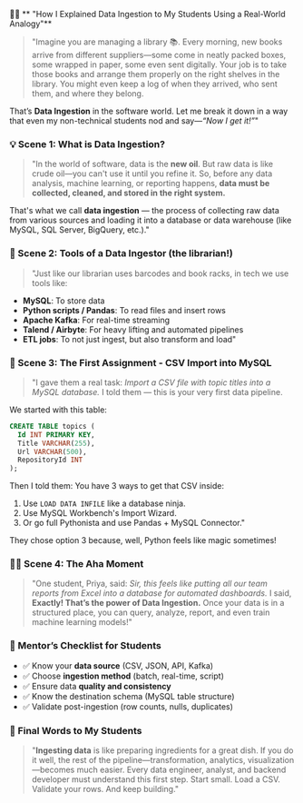 
👨‍🏫 ** "How I Explained Data Ingestion to My Students Using a Real-World Analogy"**



> "Imagine you are managing a library 📚. Every morning, new books arrive from different suppliers—some come in neatly packed boxes, some wrapped in paper, some even sent digitally. Your job is to take those books and arrange them properly on the right shelves in the library. You might even keep a log of when they arrived, who sent them, and where they belong.

That’s **Data Ingestion** in the software world. Let me break it down in a way that even my non-technical students nod and say—*“Now I get it!”*"


### 💡 Scene 1: What is Data Ingestion?

> "In the world of software, data is the **new oil**. But raw data is like crude oil—you can't use it until you refine it. So, before any data analysis, machine learning, or reporting happens, **data must be collected, cleaned, and stored in the right system.**

That's what we call **data ingestion** — the process of collecting raw data from various sources and loading it into a database or data warehouse (like MySQL, SQL Server, BigQuery, etc.)."


### 🧰 Scene 2: Tools of a Data Ingestor (the librarian!)

> "Just like our librarian uses barcodes and book racks, in tech we use tools like:

* **MySQL**: To store data
* **Python scripts / Pandas**: To read files and insert rows
* **Apache Kafka**: For real-time streaming
* **Talend / Airbyte**: For heavy lifting and automated pipelines
* **ETL jobs**: To not just ingest, but also transform and load"


### 🧪 Scene 3: The First Assignment - CSV Import into MySQL

> "I gave them a real task: *Import a CSV file with topic titles into a MySQL database.* I told them — this is your very first data pipeline.

We started with this table:

```sql
CREATE TABLE topics (
  Id INT PRIMARY KEY,
  Title VARCHAR(255),
  Url VARCHAR(500),
  RepositoryId INT
);
```

Then I told them: You have 3 ways to get that CSV inside:

1. Use `LOAD DATA INFILE` like a database ninja.
2. Use MySQL Workbench's Import Wizard.
3. Or go full Pythonista and use Pandas + MySQL Connector."

They chose option 3 because, well, Python feels like magic sometimes!


### 🧑‍🎓 Scene 4: The Aha Moment

> "One student, Priya, said: *Sir, this feels like putting all our team reports from Excel into a database for automated dashboards.*
> I said, **Exactly! That’s the power of Data Ingestion.**
> Once your data is in a structured place, you can query, analyze, report, and even train machine learning models!"



### 📌 Mentor’s Checklist for Students

* ✅ Know your **data source** (CSV, JSON, API, Kafka)
* ✅ Choose **ingestion method** (batch, real-time, script)
* ✅ Ensure data **quality and consistency**
* ✅ Know the destination schema (MySQL table structure)
* ✅ Validate post-ingestion (row counts, nulls, duplicates)


### 🚀 Final Words to My Students

> "**Ingesting data** is like preparing ingredients for a great dish. If you do it well, the rest of the pipeline—transformation, analytics, visualization—becomes much easier. Every data engineer, analyst, and backend developer must understand this first step.
> Start small. Load a CSV. Validate your rows. And keep building."


